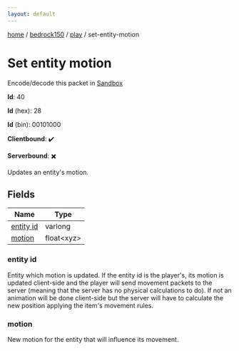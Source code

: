 ```yaml
---
layout: default
---
```


[home](/)  /  [bedrock150](/protocol/bedrock150)  /  [play](/protocol/bedrock150/play)  /  set-entity-motion

# Set entity motion

Encode/decode this packet in [Sandbox](../../../sandbox/bedrock150#play.set_entity_motion)

**Id**: 40

**Id** (hex): 28

**Id** (bin): 00101000

**Clientbound**: ✔️

**Serverbound**: ✖️

Updates an entity's motion.

## Fields

Name | Type
---|---
[entity id](#entity-id) | varlong
[motion](#motion) | float&lt;xyz&gt;

### entity id

Entity which motion is updated. If the entity id is the player's, its motion is updated client-side and the player will send movement packets to the server (meaning that the server has no physical calculations to do). If not an animation will be done client-side but the server will have to calculate the new position applying the item's movement rules.

### motion

New motion for the entity that will influence its movement.
